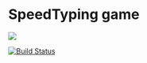 # SpeedTyping game
<img src="https://david-dm.org/zidik/SpeedTyping.svg" />

[![Build Status](https://travis-ci.org/zidik/SpeedTyping.svg?branch=master)](https://travis-ci.org/zidik/SpeedTyping)
